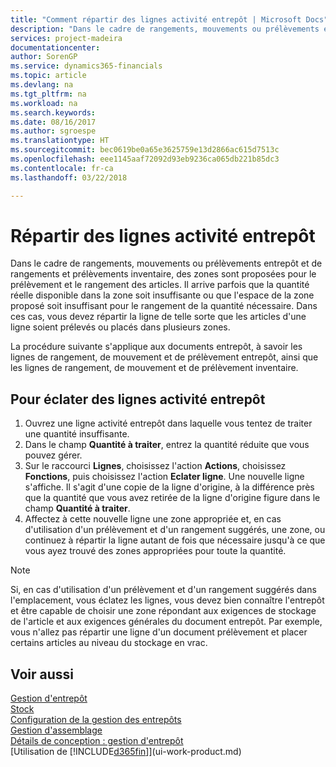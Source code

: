 ```yaml
---
title: "Comment répartir des lignes activité entrepôt | Microsoft Docs"
description: "Dans le cadre de rangements, mouvements ou prélèvements entrepôt et de rangements et prélèvements inventaire, des zones sont proposées pour le prélèvement et le rangement des articles. Il arrive parfois que la quantité réelle disponible dans la zone soit insuffisante ou que l'espace de la zone proposé soit insuffisant pour le rangement de la quantité nécessaire. Dans ces cas, vous devez répartir la ligne de telle sorte que les articles d'une ligne soient prélevés ou placés dans plusieurs zones."
services: project-madeira
documentationcenter: 
author: SorenGP
ms.service: dynamics365-financials
ms.topic: article
ms.devlang: na
ms.tgt_pltfrm: na
ms.workload: na
ms.search.keywords: 
ms.date: 08/16/2017
ms.author: sgroespe
ms.translationtype: HT
ms.sourcegitcommit: bec0619be0a65e3625759e13d2866ac615d7513c
ms.openlocfilehash: eee1145aaf72092d93eb9236ca065db221b85dc3
ms.contentlocale: fr-ca
ms.lasthandoff: 03/22/2018

---
```

# <a name="split-warehouse-activity-lines"></a>Répartir des lignes activité entrepôt
Dans le cadre de rangements, mouvements ou prélèvements entrepôt et de rangements et prélèvements inventaire, des zones sont proposées pour le prélèvement et le rangement des articles. Il arrive parfois que la quantité réelle disponible dans la zone soit insuffisante ou que l'espace de la zone proposé soit insuffisant pour le rangement de la quantité nécessaire. Dans ces cas, vous devez répartir la ligne de telle sorte que les articles d'une ligne soient prélevés ou placés dans plusieurs zones.  

La procédure suivante s'applique aux documents entrepôt, à savoir les lignes de rangement, de mouvement et de prélèvement entrepôt, ainsi que les lignes de rangement, de mouvement et de prélèvement inventaire.  

## <a name="to-split-warehouse-activity-lines"></a>Pour éclater des lignes activité entrepôt  
1.  Ouvrez une ligne activité entrepôt dans laquelle vous tentez de traiter une quantité insuffisante.  
2.  Dans le champ **Quantité à traiter**, entrez la quantité réduite que vous pouvez gérer.  
3.  Sur le raccourci **Lignes**, choisissez l'action **Actions**, choisissez **Fonctions**, puis choisissez l'action **Eclater ligne**. Une nouvelle ligne s'affiche. Il s'agit d'une copie de la ligne d'origine, à la différence près que la quantité que vous avez retirée de la ligne d'origine figure dans le champ **Quantité à traiter**.  
4.  Affectez à cette nouvelle ligne une zone appropriée et, en cas d'utilisation d'un prélèvement et d'un rangement suggérés, une zone, ou continuez à répartir la ligne autant de fois que nécessaire jusqu'à ce que vous ayez trouvé des zones appropriées pour toute la quantité.  

> [!NOTE]  
>  Si, en cas d'utilisation d'un prélèvement et d'un rangement suggérés dans l'emplacement, vous éclatez les lignes, vous devez bien connaître l'entrepôt et être capable de choisir une zone répondant aux exigences de stockage de l'article et aux exigences générales du document entrepôt. Par exemple, vous n'allez pas répartir une ligne d'un document prélèvement et placer certains articles au niveau du stockage en vrac.  

## <a name="see-also"></a>Voir aussi  
[Gestion d'entrepôt](warehouse-manage-warehouse.md)  
[Stock](inventory-manage-inventory.md)  
[Configuration de la gestion des entrepôts](warehouse-setup-warehouse.md)     
[Gestion d'assemblage](assembly-assemble-items.md)    
[Détails de conception : gestion d'entrepôt](design-details-warehouse-management.md)  
[Utilisation de [!INCLUDE[d365fin](includes/d365fin_md.md)]](ui-work-product.md)

